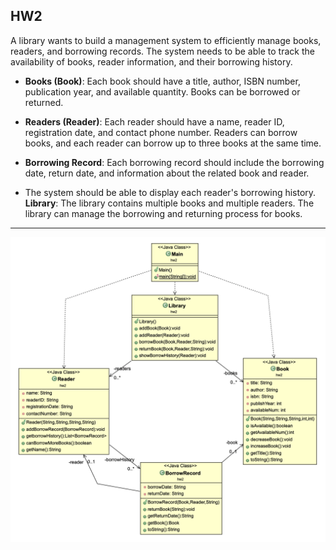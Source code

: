 ## HW2
A library wants to build a management system to efficiently manage books, readers, and borrowing records. The system needs to be able to track the availability of books, reader information, and their borrowing history.

- **Books (Book)**: Each book should have a title, author, ISBN number, publication year, and available quantity. Books can be borrowed or returned.

- **Readers (Reader)**: Each reader should have a name, reader ID, registration date, and contact phone number. Readers can borrow books, and each reader can borrow up to three books at the same time.

- **Borrowing Record**: Each borrowing record should include the borrowing date, return date, and information about the related book and reader.

- The system should be able to display each reader's borrowing history.  
**Library**: The library contains multiple books and multiple readers. The library can manage the borrowing and returning process for books.

---

![UML Diagram](RE6124035_HW2.png)

